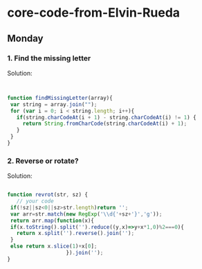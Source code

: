 # core-code-from-Elvin-Rueda


## Monday




### 1. Find the missing letter




Solution:
 
 
 ```Javascript
 
 
 function findMissingLetter(array){
  var string = array.join("");
  for (var i = 0; i < string.length; i++){
    if(string.charCodeAt(i + 1) - string.charCodeAt(i) != 1) {
      return String.fromCharCode(string.charCodeAt(i) + 1);
    }
  }
}

```


### 2. Reverse or rotate?




Solution:
 
 
 ```Javascript
 
 function revrot(str, sz) {
    // your code
  if(!sz||sz<0||sz>str.length)return '';
  var arr=str.match(new RegExp('\\d{'+sz+'}','g'));
  return arr.map(function(x){
  if(x.toString().split('').reduce((y,x)=>y+x*1,0)%2===0){
    return x.split('').reverse().join('');
  }
  else return x.slice(1)+x[0];
                    }).join('');
}
  
  
  
 ```
 
